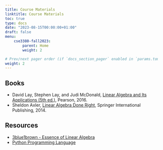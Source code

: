 ```yaml
---
title: Course Materials
linktitle: Course Materials
toc: true
type: docs
date: "2023-08-15T00:00:00+01:00"
draft: false
menu:
    cse3380-fall2023:
        parent: Home
        weight: 2

# Prev/next pager order (if `docs_section_pager` enabled in `params.toml`)
weight: 2
---
```


## Books

- David Lay, Stephen Lay, and Judi McDonald, [Linear Algebra and Its Applications (5th ed.)](https://www.google.com/books/edition/Linear_Algebra_and_Its_Applications/CeL5rQEACAAJ?hl=en), Pearson, 2016.
- Sheldon Axler, [Linear Algebra Done Right](https://www.google.com/books/edition/Linear_Algebra_Done_Right/5qYxBQAAQBAJ?hl=en&gbpv=1&dq=Linear+Algebra+Done+Right&printsec=frontcover), Springer International Publishing, 2014.

## Resources

- [3blue1brown - Essence of Linear Algebra](https://youtu.be/fNk_zzaMoSs)
- [Python Programming Language](https://www.python.org/)